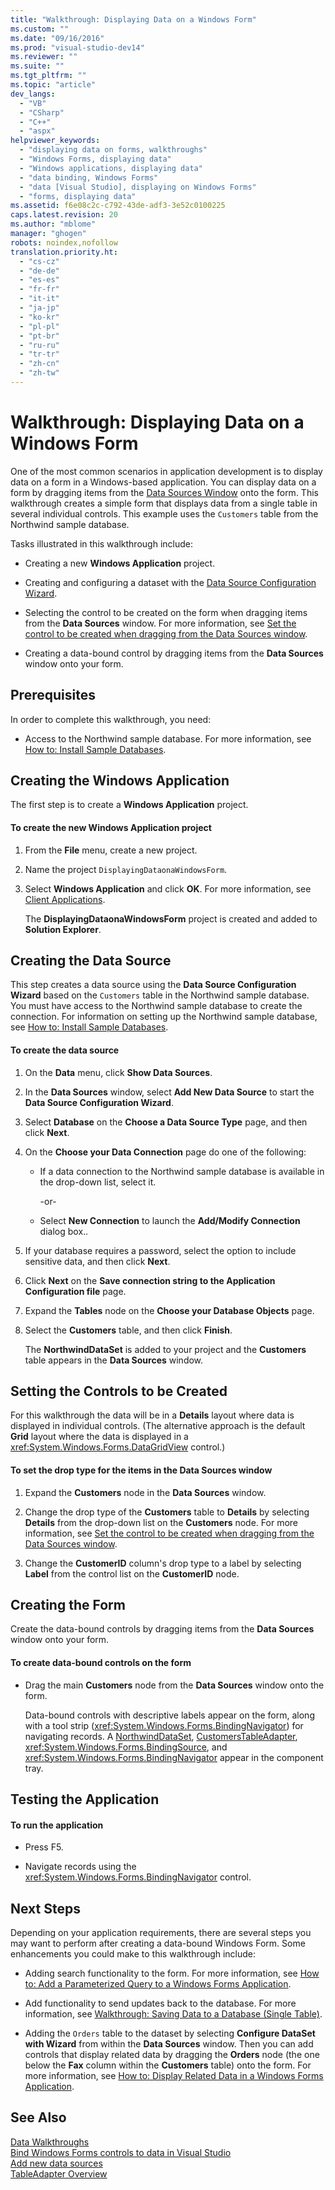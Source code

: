 ```yaml
---
title: "Walkthrough: Displaying Data on a Windows Form"
ms.custom: ""
ms.date: "09/16/2016"
ms.prod: "visual-studio-dev14"
ms.reviewer: ""
ms.suite: ""
ms.tgt_pltfrm: ""
ms.topic: "article"
dev_langs: 
  - "VB"
  - "CSharp"
  - "C++"
  - "aspx"
helpviewer_keywords: 
  - "displaying data on forms, walkthroughs"
  - "Windows Forms, displaying data"
  - "Windows applications, displaying data"
  - "data binding, Windows Forms"
  - "data [Visual Studio], displaying on Windows Forms"
  - "forms, displaying data"
ms.assetid: f6e08c2c-c792-43de-adf3-3e52c0100225
caps.latest.revision: 20
ms.author: "mblome"
manager: "ghogen"
robots: noindex,nofollow
translation.priority.ht: 
  - "cs-cz"
  - "de-de"
  - "es-es"
  - "fr-fr"
  - "it-it"
  - "ja-jp"
  - "ko-kr"
  - "pl-pl"
  - "pt-br"
  - "ru-ru"
  - "tr-tr"
  - "zh-cn"
  - "zh-tw"
---
```

# Walkthrough: Displaying Data on a Windows Form
One of the most common scenarios in application development is to display data on a form in a Windows-based application. You can display data on a form by dragging items from the [Data Sources Window](../Topic/Data%20Sources%20Window.md) onto the form. This walkthrough creates a simple form that displays data from a single table in several individual controls. This example uses the `Customers` table from the Northwind sample database.  
  
 Tasks illustrated in this walkthrough include:  
  
-   Creating a new **Windows Application** project.  
  
-   Creating and configuring a dataset with the [Data Source Configuration Wizard](../datatools/media/data-source-configuration-wizard.png).  
  
-   Selecting the control to be created on the form when dragging items from the **Data Sources** window. For more information, see [Set the control to be created when dragging from the Data Sources window](../datatools/set-the-control-to-be-created-when-dragging-from-the-data-sources-window.md).  
  
-   Creating a data-bound control by dragging items from the **Data Sources** window onto your form.  
  
## Prerequisites  
 In order to complete this walkthrough, you need:  
  
-   Access to the Northwind sample database. For more information, see [How to: Install Sample Databases](../datatools/how-to--install-sample-databases.md).  
  
## Creating the Windows Application  
 The first step is to create a **Windows Application** project.  
  
#### To create the new Windows Application project  
  
1.  From the **File** menu, create a new project.  
  
2.  Name the project `DisplayingDataonaWindowsForm`.  
  
3.  Select **Windows Application** and click **OK**. For more information, see [Client Applications](../Topic/Developing%20Client%20Applications%20with%20the%20.NET%20Framework.md).  
  
     The **DisplayingDataonaWindowsForm** project is created and added to **Solution Explorer**.  
  
## Creating the Data Source  
 This step creates a data source using the **Data Source Configuration Wizard** based on the `Customers` table in the Northwind sample database. You must have access to the Northwind sample database to create the connection. For information on setting up the Northwind sample database, see [How to: Install Sample Databases](../datatools/how-to--install-sample-databases.md).  
  
#### To create the data source  
  
1.  On the **Data** menu, click **Show Data Sources**.  
  
2.  In the **Data Sources** window, select **Add New Data Source** to start the **Data Source Configuration Wizard**.  
  
3.  Select **Database** on the **Choose a Data Source Type** page, and then click **Next**.  
  
4.  On the **Choose your Data Connection** page do one of the following:  
  
    -   If a data connection to the Northwind sample database is available in the drop-down list, select it.  
  
         -or-  
  
    -   Select **New Connection** to launch the **Add/Modify Connection** dialog box..  
  
5.  If your database requires a password, select the option to include sensitive data, and then click **Next**.  
  
6.  Click **Next** on the **Save connection string to the Application Configuration file** page.  
  
7.  Expand the **Tables** node on the **Choose your Database Objects** page.  
  
8.  Select the **Customers** table, and then click **Finish**.  
  
     The **NorthwindDataSet** is added to your project and the **Customers** table appears in the **Data Sources** window.  
  
## Setting the Controls to be Created  
 For this walkthrough the data will be in a **Details** layout where data is displayed in individual controls. (The alternative approach is the default **Grid** layout where the data is displayed in a <xref:System.Windows.Forms.DataGridView> control.)  
  
#### To set the drop type for the items in the Data Sources window  
  
1.  Expand the **Customers** node in the **Data Sources** window.  
  
2.  Change the drop type of the **Customers** table to **Details** by selecting **Details** from the drop-down list on the **Customers** node. For more information, see [Set the control to be created when dragging from the Data Sources window](../datatools/set-the-control-to-be-created-when-dragging-from-the-data-sources-window.md).  
  
3.  Change the **CustomerID** column's drop type to a label by selecting **Label** from the control list on the **CustomerID** node.  
  
## Creating the Form  
 Create the data-bound controls by dragging items from the **Data Sources** window onto your form.  
  
#### To create data-bound controls on the form  
  
-   Drag the main **Customers** node from the **Data Sources** window onto the form.  
  
     Data-bound controls with descriptive labels appear on the form, along with a tool strip (<xref:System.Windows.Forms.BindingNavigator>) for navigating records. A [NorthwindDataSet](../datatools/dataset-tools-in-visual-studio.md), [CustomersTableAdapter](../datatools/tableadapter-overview.md), <xref:System.Windows.Forms.BindingSource>, and <xref:System.Windows.Forms.BindingNavigator> appear in the component tray.  
  
## Testing the Application  
  
#### To run the application  
  
-   Press F5.  
  
-   Navigate records using the <xref:System.Windows.Forms.BindingNavigator> control.  
  
## Next Steps  
 Depending on your application requirements, there are several steps you may want to perform after creating a data-bound Windows Form. Some enhancements you could make to this walkthrough include:  
  
-   Adding search functionality to the form. For more information, see [How to: Add a Parameterized Query to a Windows Forms Application](../Topic/How%20to:%20Add%20a%20Parameterized%20Query%20to%20a%20Windows%20Forms%20Application.md).  
  
-   Add functionality to send updates back to the database. For more information, see [Walkthrough: Saving Data to a Database (Single Table)](../Topic/Walkthrough:%20Saving%20Data%20to%20a%20Database%20\(Single%20Table\).md).  
  
-   Adding the `Orders` table to the dataset by selecting **Configure DataSet with Wizard** from within the **Data Sources** window. Then you can add controls that display related data by dragging the **Orders** node (the one below the **Fax** column within the **Customers** table) onto the form. For more information, see [How to: Display Related Data in a Windows Forms Application](../datatools/how-to--display-related-data-in-a-windows-forms-application.md).  
  
## See Also  
 [Data Walkthroughs](../Topic/Data%20Walkthroughs.md)   
 [Bind Windows Forms controls to data in Visual Studio](../datatools/bind-windows-forms-controls-to-data-in-visual-studio.md)   
 [Add new data sources](../datatools/add-new-data-sources.md)   
 [TableAdapter Overview](../datatools/tableadapter-overview.md)